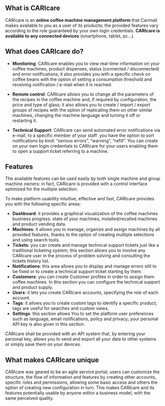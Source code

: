 ## What is CARIcare

CARIcare is an **online coffee machine management platform** that Carimali makes available to you as a user of its products; the provided features vary according to the role guaranteed by your own login credentials. **CARIcare is available to any connected devices** (smartphone, tablet, pc…).

## What does CARIcare do?

- **Monitoring**: CARIcare enables you to view real-time information on your coffee machines, product dispenses, status (connected / disconnected) and error notifications; it also provides you with a specific check on coffee beans with the option of setting a consumption threshold and receiving notification / e-mail when it is reached.

- **Remote control**: CARIcare allows you to change all the parameters of the recipes in the coffee machine and, if required by configuration, the price and type of glass; it also allows you to create / import / export groups of recipes with the option of replicating them on other similar machines, changing the machine language and turning it off or restarting it.

- **Technical Support**: CARIcare can send automated error notifications via e-mail, to a specific member of your staff: you have the option to sort notifications by kind: “serious errors”, “warning”, “refill”. You can create on your own login credentials to CARIcare for your users enabling them to open a support ticket referring to a machine.

## Features

The available features can be used easily by both single machine and group machine owners: in fact, CARIcare is provided with a control interface optimized for the multiple selection.

To make platform usability intuitive, effective and fast, CARIcare provides you with the following specific areas:

- **Dashboard**: it provides a graphical visualization of the coffee machines business progress: state of your machines, installed/recalled machines and product vending data.
- **Machines**: it allows you to manage, organize and assign machines by all provided features, thanks to the option of creating multiple selections and using search tools.
- **Tickets**: you can create and manage technical support tickets just like a traditional ticketing system; this section allows you to involve any CARIcare user in the process of problem solving and consulting the tickets history list.
- **Notifications**: this area allows you to display and manage errors still to be fixed or to create a technical support ticket starting by them.
- **Customers**: you can create Customer profiles in order to assign them coffee machines. In this section you can configure the technical support and product supply.
- **Users**: it lets you create CARIcare accounts, specifying the role of each account.
- **Tags**: it allows you to create custom tags to identify a specific product; tags are useful for searches and custom views.
- **Settings**: this section allows You to set the platform user preferences such as language, email notifications, policy and privacy; your personal API key is also given in this section.

CARIcare shall be provided with an API system that, by entering your personal key, allows you to send and export all your data to other systems or simply save them on your devices.

## What makes CARIcare unique 

CARIcare was geared to be an agile service portal; users can customize the structure, the flow of information and features by creating other accounts, specific roles and permissions, allowing some basic access and others the option of creating new configuration in turn. This makes CARIcare and its features potentially usable by anyone within a business model, with the same perceived quality.




